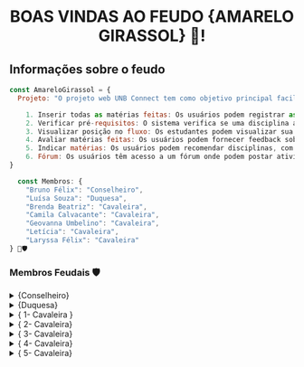 <h1 align="center"> BOAS VINDAS AO FEUDO {AMARELO GIRASSOL} 🌻! </h1>

<h2> Informações sobre o feudo </h2>

```javascript
const AmareloGirassol = {
  Projeto: "O projeto web UNB Connect tem como objetivo principal facilitar a gestão do currículo acadêmico dos estudantes da Universidade de Brasília, oferecendo diversas funcionalidades. Os principais recursos incluem:

    1. Inserir todas as matérias feitas: Os usuários podem registrar as disciplinas que já cursaram.
    2. Verificar pré-requisitos: O sistema verifica se uma disciplina assimilada possui todos os pré-requisitos necessários.
    3. Visualizar posição no fluxo: Os estudantes podem visualizar sua posição no curso, acompanhando o progresso em relação às disciplinas obrigatórias e optativas.
    4. Avaliar matérias feitas: Os usuários podem fornecer feedback sobre as disciplinas cursadas, incluindo descrição, feedback do professor, aprovação, classificação de indicação e semestre cursado.
    5. Indicar matérias: Os usuários podem recomendar disciplinas, com base em suas experiências, para outros estudantes.
    6. Fórum: Os usuários têm acesso a um fórum onde podem postar atividades, incluindo nome, descrição, dono e link",
}

  const Membros: {
    "Bruno Félix": "Conselheiro",
    "Luísa Souza": "Duquesa",
    "Brenda Beatriz": "Cavaleira",
    "Camila Calvacante": "Cavaleira",
    "Geovanna Umbelino": "Cavaleira",
    "Letícia": "Cavaleira",
    "Laryssa Félix": "Cavaleira"
} 🌻🛡️
```
<h3> Membros Feudais 🛡️</h3> 
<details>
    <summary> {Conselheiro} </summary>
        <blockquote> 
<table>
  <tr>
    <td align="center">
      <a href="#" title="Perfil">
        <img src="https://avatars.githubusercontent.com/u/38890440?v=4" alt="Foto do Bruno Alves Felix GitHub"/><br>
       <sub>
          <b>Bruno Alves Felix  </b>
        </sub>
      </a>
    </td>
    <td align="center">
      <h3 align="center">Bruno Alves Felix {Conselheiro} 🌻🛡️</h3>
           <p>Olá, Me chamo Bruno!<p>
            <p>Sou estudante de Engenharia de Software na Universidade de Brasília e entusiasta do desenvolvimento web, tendo experiência com Nodejs, Django, Vue.js e Node.js. Além das linguagens básicas web: HTML, CSS e JS.</p>
   </td>
  </tr>
</table>

### {Experiências de Trabalho} 

[<img align="left" height="94px" width="94px" alt="UPP" src="https://theme.zdassets.com/theme_assets/10544851/f6694bb0a2c2c6ac9490d964f6cfb2e2b4ea0b13.ico"/>](https://upp.com.br/)

*Desenvolvedor Full Stack* \
[*Up.p*](https://upp.com.br/) • Estágio \
Linguagens & Tecnologias: JavaScript, Vue.js, Python,JS, React.js, Django.\
<br/>

[<img align="left" height="94px" width="94px" alt="LAPPIS" src="https://encrypted-tbn0.gstatic.com/images?q=tbn:ANd9GcQGYvMbwyLRs3j3bfb4exq5I0tN8_iRk6w2_KfSGyJFQQ&s"/>](https://www.lappis.rocks/)

*Desenvolvedor de Software* \
[*LAPPIS*](https://www.lappis.rocks/) • Contrato \
Linguagens & Tecnologias: JavaScript, Vue.js, Python,JS, React.js, Django, Docker, Metodologias Agile, Node.js, PostgreSQL, DevOps, TypeScript, HTML5.\
<br/>

### {Redes Sociais}:
[![Linkedin](https://img.shields.io/badge/LinkedIn-0077B5?style=for-the-badge&logo=linkedin&logoColor=white)](https://www.linkedin.com/in/srbruno-felix/?profileId=ACoAADEyzFsB3RoEihOSMwin-H0m6kiJxxNf0D0/) [![GitHub](https://img.shields.io/badge/GitHub-100000?style=for-the-badge&logo=github&logoColor=white)](https://github.com/Bruno-Felix) 
</details>

<details>
    <summary> {Duquesa} </summary>
        <blockquote> 
<table>
  <tr>
    <td align="center">
      <a href="#" title="Perfil">
        <img src="https://media-gru2-1.cdn.whatsapp.net/v/t61.24694-24/312282512_5546606828727671_1262353538853802709_n.jpg?ccb=11-4&oh=01_ASDtckerw_rK3XCBgL7LFdqt7F7BKm7qkYi0A82MfFVB5w&oe=662C0305&_nc_sid=e6ed6c&_nc_cat=101" width="100px;" alt="Foto de Perfil do Membro"/><br>
        <sub>
          <b>Luísa de Souza Ferreira </b>
        </sub>
      </a>
    </td>
    <td align="center">
      <h3 align="center">Luísa de Souza Ferreira  {Duquesa} 🌻👑</h3>
           <p>Olá, Sou a Duquesa do Feudo, Girassol Amarelo!</p>
           <p>Sou estudante de engenharia de software na Universidade de Brasília - UnB. Além disso, sou formada em técnico em informática no Instituto Federal de Brasília - IFB e atualmente estou cursando engenharia de software na UnB.</p>
    </td>
  </tr>
</table>


### {Linguaguens}:
![JavaScript](https://img.shields.io/badge/-JavaScript-black?style=flat-square&logo=javascript)
![HTML5](https://img.shields.io/badge/-HTML5-E34F26?style=flat-square&logo=html5&logoColor=white)
![CSS3](https://img.shields.io/badge/-CSS3-1572B6?style=flat-square&logo=css3)
![Java](https://img.shields.io/badge/-java-E34A86?style=flat-square&logo=java)
![Python](https://img.shields.io/badge/-Python-black?style=flat-square&logo=Python)

### {Redes Sociais}:
[![GitHub](https://img.shields.io/badge/GitHub-100000?style=for-the-badge&logo=github&logoColor=white)](https://github.com/luisa12lun) 
         
</details>

<details>
    <summary> { 1- Cavaleira } </summary>
        <blockquote> 
<table>
  <tr>
    <td align="center">
      <a href="#" title="Perfil">
        <img src="https://avatars.githubusercontent.com/u/121124773?v=4" width="100px;" alt="Foto de Perfil da Brenda"/><br>
        <sub>
          <b>Brenda Beatriz Maciel da Silva </b>
        </sub>
      </a>
    </td>
    <td align="center">
      <h3 align="center">Brenda Beatriz Maciel da Silva 🌻 {Cavaleira} </h3>
           <p>Olá, sou Brenda. Faço parte do Feudo, Girassol Amarelo!</p>
           <p>Sou estudante de Engenharia de Software na Universidade de Brasília. Apaixonada por colaborar no desenvolvimento da sociedade, promovendo ações voluntárias na área de programação.</p>
    </td>
  </tr>
</table>

### {Linguaguens e tecnologias}:
![JavaScript](https://img.shields.io/badge/-JavaScript-black?style=flat-square&logo=javascript)
![HTML5](https://img.shields.io/badge/-HTML5-E34F26?style=flat-square&logo=html5&logoColor=white)
![CSS3](https://img.shields.io/badge/-CSS3-1572B6?style=flat-square&logo=css3)
![Java](https://img.shields.io/badge/-java-E34A86?style=flat-square&logo=java)
![Python](https://img.shields.io/badge/-Python-black?style=flat-square&logo=Python)
![MySQL](https://img.shields.io/badge/-MySQL-black?style=flat-square&logo=mysql)
![C++](https://img.shields.io/badge/c++-%2300599C.svg?style=for-the-badge&logo=c%2B%2B&logoColor=white)
![LaTeX](https://img.shields.io/badge/latex-%23008080.svg?style=for-the-badge&logo=latex&logoColor=white)
![R](https://img.shields.io/badge/r-%23276DC3.svg?style=for-the-badge&logo=r&logoColor=white)
![Figma](https://img.shields.io/badge/figma-%23F24E1E.svg?style=for-the-badge&logo=figma&logoColor=white)
![Gimp Gnu Image Manipulation Program](https://img.shields.io/badge/Gimp-657D8B?style=for-the-badge&logo=gimp&logoColor=FFFFFF)
![C](https://img.shields.io/badge/c-%2300599C.svg?style=for-the-badge&logo=c&logoColor=white)
![Power Bi](https://img.shields.io/badge/power_bi-F2C811?style=for-the-badge&logo=powerbi&logoColor=black)

### {Experiências de Trabalho}

[<img align="left" height="94px" width="94px" alt="AEB" src="https://media.licdn.com/dms/image/D4D0BAQHx_2UUGSDX0w/company-logo_200_200/0/1667305897462?e=1721260800&v=beta&t=AkiCUmAwAkIt_sjRi5bifVn6LOWIgmPH2V67n9RBwlM"/>](https://www.gov.br/aeb/pt-br)

*Analista de Dados* \
[*AEB*](https://www.gov.br/aeb/pt-br) • Estágio \
Linguagens & Tecnologias: JavaScript, MySQL, Python, Linguagem R,  PowerBI, HTML, CSS, Figma.\
<br/>

[<img align="left" height="94px" width="94px" alt="NEP LINGUAGEM" src="https://media-gig4-1.cdn.whatsapp.net/v/t61.24694-24/240463866_670547717266322_90675345371798540_n.jpg?ccb=11-4&oh=01_Q5AaINBpo3hZ_hn2iebPTYjgqW5FsmtTd1U4pSVNHFh2ZiQ-&oe=662D9E9D&_nc_sid=e6ed6c&_nc_cat=102"/>](https://sites.google.com/view/nep-linguagem/página-inicial?authuser=4)

*Social Media Designer* \
[*Nep linguagem*](https://sites.google.com/view/nep-linguagem/página-inicial?authuser=4) • Voluntário \
Linguagens & Tecnologias: JavaScript, Python, PowerBI, HTML, CSS, Figma, Latex.\



<br/>

### {Redes Sociais}:
[![GitHub](https://img.shields.io/badge/GitHub-100000?style=for-the-badge&logo=github&logoColor=white)](https://github.com/Brwnds) 
</details>
<details>
    <summary> { 2- Cavaleira} </summary>
        <blockquote> 
<table>
  <tr>
    <td align="center">
      <a href="#" title="Perfil">
        <img src="https://media-gru2-1.cdn.whatsapp.net/v/t61.24694-24/205531269_1116430055837694_9005589695527132283_n.jpg?ccb=11-4&oh=01_Q5AaIDjLHl9hdjcCjsAOrRgvr0nwomNBfP6eNJrYzq3TS2ph&oe=662D625A&_nc_sid=e6ed6c&_nc_cat=106" width="100px;" alt="Foto de Perfil da Camila"/><br>
        <sub>
          <b> Camila Silva Cavalcante </b>
        </sub>
      </a>
    </td>
    <td align="center">
      <h3 align="center"> Camila Silva Cavalcante 🌻 {Cavaleira}</h3>
           <p>Olá, Sou a Camila do Feudo, Girassol Amarelo!</p>
           <p>Como estudante de Engenharia de Software na UnB, me concentro em desenvolvimento tanto de frontend quanto de backend. Estou sempre em busca de oportunidades para ganhar experiência em programação, trabalhando em equipe e aprendendo novas técnicas e linguagens. Fora dos estudos, gosto de passar meu tempo livre lendo livros e assistindo filmes.</p>
    </td>
  </tr>
</table>

### {Linguaguens e tecnologias}:
![Python](https://img.shields.io/badge/-Python-black?style=flat-square&logo=Python)
![HTML5](https://img.shields.io/badge/-HTML5-E34F26?style=flat-square&logo=html5&logoColor=white)

### {Redes Sociais}:
 [![GitHub](https://img.shields.io/badge/GitHub-100000?style=for-the-badge&logo=github&logoColor=white)](https://github.com/CamilaSilvaC)
</details>

<details>
    <summary> { 3- Cavaleira} </summary>
        <blockquote> 
<table>
  <tr>
    <td align="center">
      <a href="#" title="Perfil">
        <img src="https://avatars.githubusercontent.com/u/152661076?v=4" width="100px;" alt="Foto de Perfil da Letícia"/><br>
        <sub>
          <b> Leticia da Silva Monteiro </b>
        </sub>
      </a>
    </td>
    <td align="center">
      <h3 align="center"> Leticia da Silva Monteiro 🌻 {Cavaleira}</h3>
           <p>Olá, Sou a Leticia do Feudo, Girassol Amarelo!</p>
           <p>Sou estudante do curso de Engenharia de Software na Universidade de Brasília. Apaixonada por tecnologia e arte, desenvolvo minhas duas paixões durante as aulas.
            <p>Atualmente, participo de um projeto de extensão com o papel de Gamer Dev, programando em C# na plataforma Unity e produzindo sprites em pixel art. Ao final dessa disciplina, espero ter ainda mais experiência na área de criação de projetos e programação, vivenciando a vida de uma verdadeira programadar :) </p>
    </td>
  </tr>
</table>

### {Linguaguens e tecnologias}:
![Python](https://img.shields.io/badge/-Python-black?style=flat-square&logo=Python)
![Unity](https://img.shields.io/badge/unity-%23000000.svg?style=for-the-badge&logo=unity&logoColor=white)
![C#](https://img.shields.io/badge/c%23-%23239120.svg?style=for-the-badge&logo=csharp&logoColor=white)
![C](https://img.shields.io/badge/c-%2300599C.svg?style=for-the-badge&logo=c&logoColor=white)
![JavaScript](https://img.shields.io/badge/-JavaScript-black?style=flat-square&logo=javascript)
![HTML5](https://img.shields.io/badge/-HTML5-E34F26?style=flat-square&logo=html5&logoColor=white)
![CSS3](https://img.shields.io/badge/-CSS3-1572B6?style=flat-square&logo=css3)

### {Experiências de Trabalho}

[<img align="left" height="100px" width="200px" alt="BRISA" src="https://lms.brisabr.com.br/pluginfile.php/1/theme_moove/logo/1701708596/logo.png"/>](https://lms.brisabr.com.br/course/index.php?categoryid=6&lang=en)

*Desenvolvedora* \
[*BRISA*](https://lms.brisabr.com.br/course/index.php?categoryid=6&lang=en) • Projeto de Pesquisa \
Linguagens & Tecnologias: Unity, C#, Pixel art.\
<br/>


### {Redes Sociais}:
 [![GitHub](https://img.shields.io/badge/GitHub-100000?style=for-the-badge&logo=github&logoColor=white)](https://github.com/LetsMonteiro)
</details>

<details>
    <summary> { 4- Cavaleira} </summary>
        <blockquote> 
<table>
  <tr>
    <td align="center">
      <a href="#" title="Perfil">
        <img src="https://avatars.githubusercontent.com/u/143897458?v=4" width="100px;" alt="Foto de Perfil da Laryssa"/><br>
        <sub>
          <b> Laryssa Felix Ribeiro Lopes </b>
        </sub>
      </a>
    </td>
    <td align="center">
      <h3 align="center"> Laryssa Felix Ribeiro Lopes 🌻 {Cavaleira}</h3>
           <p>Olá, Sou a Laryssa do Feudo, Girassol Amarelo!</p>
           <p>sou estudante de Engenharia de Software na Universidade de Brasília. Estou verdadeiramente fascinada pelo mundo da tecnologia e pelas oportunidades que ela oferece para revolucionar a forma como vivemos. A cada dia, mergulho ainda mais fundo nesse universo de inovações!
            <p>Atualmente, possuo habilidades em algumas linguagens de programação, incluindo C, Python, JavaScript, HTML e CSS. E a minha paixão por esse campo me impulsiona a buscar conhecimento constantemente!</p>
    </td>
  </tr>
</table>

### {Linguaguens e tecnologias}:
![Python](https://img.shields.io/badge/-Python-black?style=flat-square&logo=Python)
![CSS3](https://img.shields.io/badge/-CSS3-1572B6?style=flat-square&logo=css3)
![JavaScript](https://img.shields.io/badge/-JavaScript-black?style=flat-square&logo=javascript)
![HTML5](https://img.shields.io/badge/-HTML5-E34F26?style=flat-square&logo=html5&logoColor=white)
![C](https://img.shields.io/badge/c-%2300599C.svg?style=for-the-badge&logo=c&logoColor=white)

### {Redes Sociais}:

 [![GitHub](https://img.shields.io/badge/GitHub-100000?style=for-the-badge&logo=github&logoColor=white)](https://github.com/felixlaryssa)
</details>


<details>
    <summary> { 5- Cavaleira} </summary>
        <blockquote> 
<table>
  <tr>
    <td align="center">
      <a href="#" title="Perfil">
        <img src="https://avatars.githubusercontent.com/u/163883115?v=4" width="100px;" alt="Foto de Perfil da Geovanna"/><br>
        <sub>
          <b> Geovanna Alves Umbelino </b>
        </sub>
      </a>
    </td>
    <td align="center">
      <h3 align="center"> Geovanna Alves Umbelino 🌻 {Cavaleira}</h3>
           <p>Olá, Sou a Geovanna do Feudo, Girassol Amarelo!</p>
           <p> Olá! Meu nome é Geovanna e sou estudante de Engenharia de Software na Universidade de Brasília. Estou verdadeiramente fascinada pelo mundo da tecnologia e pelas oportunidades que ela oferece para revolucionar a forma como vivemos. A cada dia, mergulho ainda mais fundo nesse universo de inovações!</p>
           <p> Atualmente, possuo habilidades em algumas linguagens de programação, incluindo C++ e Python. Estou ansiosa para adquirir mais experiência nas áreas de front-end e back-end.
    </td>
  </tr>
</table>

### {Linguaguens e tecnologias}:
![Python](https://img.shields.io/badge/-Python-black?style=flat-square&logo=Python)
![C++](https://img.shields.io/badge/c++-%2300599C.svg?style=for-the-badge&logo=c%2B%2B&logoColor=white)

### {Redes Sociais}:
 [![GitHub](https://img.shields.io/badge/GitHub-100000?style=for-the-badge&logo=github&logoColor=white)](https://github.com/GeovannaUmbelino)
</details>
